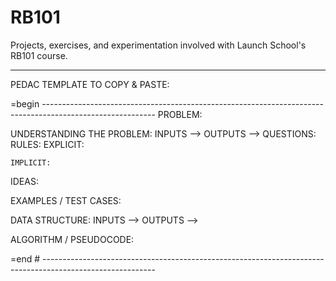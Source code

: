 # RB101
Projects, exercises, and experimentation involved with Launch School's RB101 course.
______________________________________
PEDAC TEMPLATE TO COPY & PASTE: 

=begin ----------------------------------------------------------------------------------------------------------
PROBLEM:

UNDERSTANDING THE PROBLEM:
  INPUTS  -->
  OUTPUTS -->
  QUESTIONS:
  RULES:
    EXPLICIT:

    IMPLICIT:
  IDEAS:

EXAMPLES / TEST CASES:

DATA STRUCTURE:
  INPUTS  -->
  OUTPUTS -->

ALGORITHM / PSEUDOCODE:

=end # ----------------------------------------------------------------------------------------------------------
